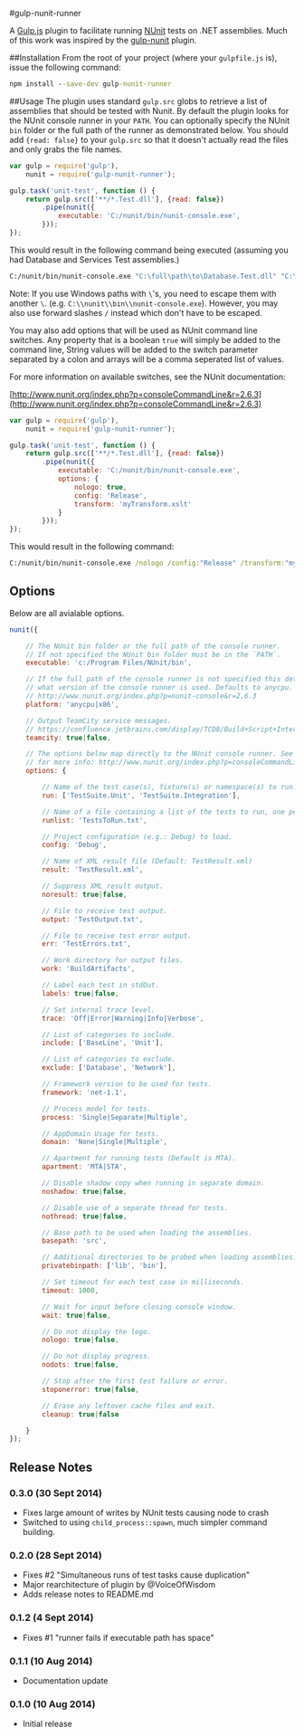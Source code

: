 #gulp-nunit-runner


A [Gulp.js](http://gulpjs.com/) plugin to facilitate running [NUnit](http://www.nunit.org/) tests on .NET assemblies. Much of this work was inspired by the [gulp-nunit](https://github.com/stormid/gulp-nunit) plugin.

##Installation
From the root of your project (where your `gulpfile.js` is), issue the following command:

```bat
npm install --save-dev gulp-nunit-runner
```

##Usage
The plugin uses standard `gulp.src` globs to retrieve a list of assemblies that should be tested with Nunit. By default the plugin looks for the NUnit console runner in your `PATH`. You can optionally specify the NUnit `bin` folder or the full path of the runner as demonstrated below. You should add `{read: false}` to your `gulp.src` so that it doesn't actually read the files and only grabs the file names.

```javascript
var gulp = require('gulp'),
    nunit = require('gulp-nunit-runner');

gulp.task('unit-test', function () {
	return gulp.src(['**/*.Test.dll'], {read: false})
		.pipe(nunit({
			executable: 'C:/nunit/bin/nunit-console.exe',
		}));
});

```
This would result in the following command being executed (assuming you had Database and Services Test assemblies.)

```bat
C:/nunit/bin/nunit-console.exe "C:\full\path\to\Database.Test.dll" "C:\full\path\to\Services.Test.dll"
```

Note: If you use Windows paths with `\`'s, you need to escape them with another `\`. (e.g. `C:\\nunit\\bin\\nunit-console.exe`). However, you may also use forward slashes `/` instead which don't have to be escaped.

You may also add options that will be used as NUnit command line switches. Any property that is a boolean `true` will simply be added to the command line, String values will be added to the switch parameter separated by a colon and arrays will be a comma seperated list of values.

For more information on available switches, see the NUnit documentation:

[http://www.nunit.org/index.php?p=consoleCommandLine&r=2.6.3](http://www.nunit.org/index.php?p=consoleCommandLine&r=2.6.3)

```javascript
var gulp = require('gulp'),
    nunit = require('gulp-nunit-runner');

gulp.task('unit-test', function () {
	return gulp.src(['**/*.Test.dll'], {read: false})
		.pipe(nunit({
			executable: 'C:/nunit/bin/nunit-console.exe',
			options: {
				nologo: true,
				config: 'Release',
				transform: 'myTransform.xslt'
			}
		}));
});
```
This would result in the following command:

```bat
C:/nunit/bin/nunit-console.exe /nologo /config:"Release" /transform:"myTransform.xslt" "C:\full\path\to\Database.Test.dll" "C:\full\path\to\Services.Test.dll"
```

## Options

Below are all avialable options.

```js
nunit({

    // The NUnit bin folder or the full path of the console runner.
    // If not specified the NUnit bin folder must be in the `PATH`.
    executable: 'c:/Program Files/NUnit/bin',

    // If the full path of the console runner is not specified this determines 
    // what version of the console runner is used. Defaults to anycpu.
    // http://www.nunit.org/index.php?p=nunit-console&r=2.6.3
    platform: 'anycpu|x86',

    // Output TeamCity service messages.
    // https://confluence.jetbrains.com/display/TCD8/Build+Script+Interaction+with+TeamCity
    teamcity: true|false,

    // The options below map directly to the NUnit console runner. See here
    // for more info: http://www.nunit.org/index.php?p=consoleCommandLine&r=2.6.3
    options: {

        // Name of the test case(s), fixture(s) or namespace(s) to run.
        run: ['TestSuite.Unit', 'TestSuite.Integration'],

        // Name of a file containing a list of the tests to run, one per line.
        runlist: 'TestsToRun.txt',

        // Project configuration (e.g.: Debug) to load.
        config: 'Debug',

        // Name of XML result file (Default: TestResult.xml)
        result: 'TestResult.xml',

        // Suppress XML result output.
        noresult: true|false,

        // File to receive test output.
        output: 'TestOutput.txt',

        // File to receive test error output.
        err: 'TestErrors.txt',

        // Work directory for output files.
        work: 'BuildArtifacts',

        // Label each test in stdOut.
        labels: true|false,

        // Set internal trace level.
        trace: 'Off|Error|Warning|Info|Verbose',

        // List of categories to include.
        include: ['BaseLine', 'Unit'],

        // List of categories to exclude.
        exclude: ['Database', 'Network'],

        // Framework version to be used for tests.
        framework: 'net-1.1',

        // Process model for tests.
        process: 'Single|Separate|Multiple',

        // AppDomain Usage for tests.
        domain: 'None|Single|Multiple',

        // Apartment for running tests (Default is MTA).
        apartment: 'MTA|STA',

        // Disable shadow copy when running in separate domain.
        noshadow: true|false,

        // Disable use of a separate thread for tests.
        nothread: true|false,

        // Base path to be used when loading the assemblies.
        basepath: 'src',

        // Additional directories to be probed when loading assemblies.
        privatebinpath: ['lib', 'bin'],

        // Set timeout for each test case in milliseconds.
        timeout: 1000,

        // Wait for input before closing console window.
        wait: true|false,

        // Do not display the logo.
        nologo: true|false,

        // Do not display progress.
        nodots: true|false,

        // Stop after the first test failure or error.
        stoponerror: true|false,

        // Erase any leftover cache files and exit.
        cleanup: true|false

    }
});
```

## Release Notes

### 0.3.0 (30 Sept 2014)
- Fixes large amount of writes by NUnit tests causing node to crash
- Switched to using `child_process::spawn`, much simpler command building.

### 0.2.0 (28 Sept 2014)
- Fixes #2 "Simultaneous runs of test tasks cause duplication"
- Major rearchitecture of plugin by @VoiceOfWisdom
- Adds release notes to README.md

### 0.1.2 (4 Sept 2014)
- Fixes #1 "runner fails if executable path has space"

### 0.1.1 (10 Aug 2014)
- Documentation update

### 0.1.0 (10 Aug 2014)
- Initial release